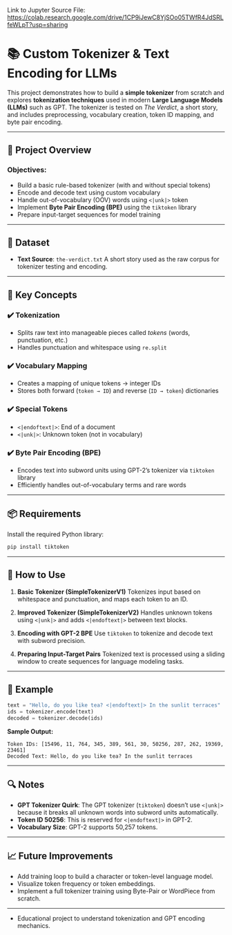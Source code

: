 Link to Jupyter Source File: https://colab.research.google.com/drive/1CP9iJewC8YjSOo05TWfR4JdSRLfeWLpT?usp=sharing


# 📚 Custom Tokenizer & Text Encoding for LLMs

This project demonstrates how to build a **simple tokenizer** from scratch and explores **tokenization techniques** used in modern **Large Language Models (LLMs)** such as GPT. The tokenizer is tested on *The Verdict*, a short story, and includes preprocessing, vocabulary creation, token ID mapping, and byte pair encoding.

---

## 📌 Project Overview

### Objectives:

* Build a basic rule-based tokenizer (with and without special tokens)
* Encode and decode text using custom vocabulary
* Handle out-of-vocabulary (OOV) words using `<|unk|>` token
* Implement **Byte Pair Encoding (BPE)** using the `tiktoken` library
* Prepare input-target sequences for model training

---

## 🧾 Dataset

* **Text Source**: `the-verdict.txt`
  A short story used as the raw corpus for tokenizer testing and encoding.

---

## 🧠 Key Concepts

### ✔️ Tokenization

* Splits raw text into manageable pieces called *tokens* (words, punctuation, etc.)
* Handles punctuation and whitespace using `re.split`

### ✔️ Vocabulary Mapping

* Creates a mapping of unique tokens → integer IDs
* Stores both forward (`token → ID`) and reverse (`ID → token`) dictionaries

### ✔️ Special Tokens

* `<|endoftext|>`: End of a document
* `<|unk|>`: Unknown token (not in vocabulary)

### ✔️ Byte Pair Encoding (BPE)

* Encodes text into subword units using GPT-2’s tokenizer via `tiktoken` library
* Efficiently handles out-of-vocabulary terms and rare words

---

## 📦 Requirements

Install the required Python library:

```bash
pip install tiktoken
```

---

## 🚀 How to Use

1. **Basic Tokenizer (SimpleTokenizerV1)**
   Tokenizes input based on whitespace and punctuation, and maps each token to an ID.

2. **Improved Tokenizer (SimpleTokenizerV2)**
   Handles unknown tokens using `<|unk|>` and adds `<|endoftext|>` between text blocks.

3. **Encoding with GPT-2 BPE**
   Use `tiktoken` to tokenize and decode text with subword precision.

4. **Preparing Input-Target Pairs**
   Tokenized text is processed using a sliding window to create sequences for language modeling tasks.

---

## 🧪 Example

```python
text = "Hello, do you like tea? <|endoftext|> In the sunlit terraces"
ids = tokenizer.encode(text)
decoded = tokenizer.decode(ids)
```

**Sample Output:**

```
Token IDs: [15496, 11, 764, 345, 389, 561, 30, 50256, 287, 262, 19369, 23461]
Decoded Text: Hello, do you like tea? In the sunlit terraces
```

---

## 🔍 Notes

* **GPT Tokenizer Quirk**: The GPT tokenizer (`tiktoken`) doesn’t use `<|unk|>` because it breaks all unknown words into subword units automatically.
* **Token ID 50256**: This is reserved for `<|endoftext|>` in GPT-2.
* **Vocabulary Size**: GPT-2 supports 50,257 tokens.

---

## 📈 Future Improvements

* Add training loop to build a character or token-level language model.
* Visualize token frequency or token embeddings.
* Implement a full tokenizer training using Byte-Pair or WordPiece from scratch.

---

* Educational project to understand tokenization and GPT encoding mechanics.



